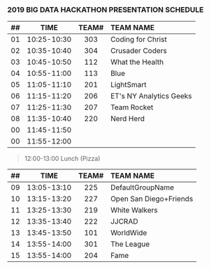 ### 2019 BIG DATA HACKATHON PRESENTATION SCHEDULE

| ## |    TIME       | TEAM# |         TEAM NAME         |
| -- | :-----------: | :---: | :------------------------ |
| 01 |  10:25-10:30  |  303  |  Coding for Christ        |
| 02 |  10:35-10:40  |  304  |  Crusader Coders          |
| 03 |  10:45-10:50  |  112  |  What the Health          |
| 04 |  10:55-11:00  |  113  |  Blue                     |
| 05 |  11:05-11:10  |  201  |  LightSmart               |
| 06 |  11:15-11:20  |  206  |  ET's NY Analytics Geeks  |
| 07 |  11:25-11:30  |  207  |  Team Rocket              |
| 08 |  11:35-10:40  |  220  |  Nerd Herd                |
| 00 |  11:45-11:50  |       |                           |
| 00 |  11:55-12:00  |       |                           |

> 12:00-13:00 Lunch (Pizza)

| ## |    TIME       | TEAM# |         TEAM NAME         |
| -- | :-----------: | :---: | :------------------------ |
| 09 |  13:05-13:10  |  225  |  DefaultGroupName         |
| 10 |  13:15-13:20  |  227  |  Open San Diego+Friends   |
| 11 |  13:25-13:30  |  219  |  White Walkers            |
| 12 |  13:35-13:40  |  222  |  JJCRAD                   |
| 13 |  13:45-13:50  |  101  |  WorldWide                |
| 14 |  13:55-14:00  |  301  |  The League               |
| 15 |  13:55-14:00  |  204  |  Fame                     |
